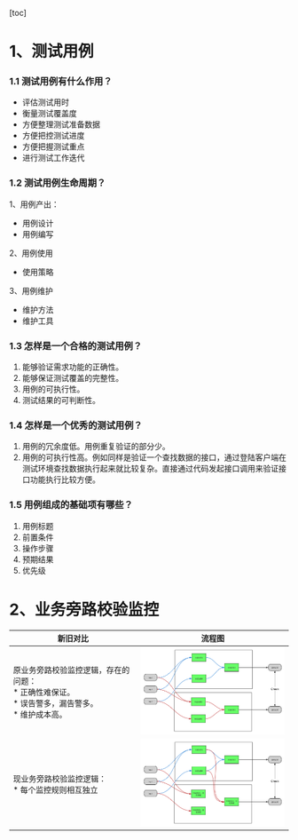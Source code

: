 [toc]

# 1、测试用例

### 1.1 测试用例有什么作用？

* 评估测试用时
* 衡量测试覆盖度
* 方便整理测试准备数据
* 方便把控测试进度
* 方便把握测试重点
* 进行测试工作迭代

### 1.2 测试用例生命周期？

1、用例产出：

* 用例设计
* 用例编写

2、用例使用

* 使用策略

3、用例维护

* 维护方法
* 维护工具

### 1.3 怎样是一个合格的测试用例？

1. 能够验证需求功能的正确性。
2. 能够保证测试覆盖的完整性。
3. 用例的可执行性。
4. 测试结果的可判断性。



### 1.4 怎样是一个优秀的测试用例？

1. 用例的冗余度低。用例重复验证的部分少。
2. 用例的可执行性高。例如同样是验证一个查找数据的接口，通过登陆客户端在测试环境查找数据执行起来就比较复杂。直接通过代码发起接口调用来验证接口功能执行比较方便。



### 1.5 用例组成的基础项有哪些？

1. 用例标题
2. 前置条件
3. 操作步骤
4. 预期结果
5. 优先级







# 2、业务旁路校验监控

| 新旧对比                                                     | 流程图                                                       |
| ------------------------------------------------------------ | ------------------------------------------------------------ |
| 原业务旁路校验监控逻辑，存在的问题：<br />* 正确性难保证。<br />\* 误告警多，漏告警多。<br />* 维护成本高。 | <img src="测试理论.assets/原业务旁路校验流程.png" alt="原业务旁路校验流程" style="zoom:30%;" /> |
| 现业务旁路校验监控逻辑：<br />* 每个监控规则相互独立         | <img src="测试理论.assets/现业务旁路校验流程.png" alt="现业务旁路校验流程" style="zoom:30%;" /> |





